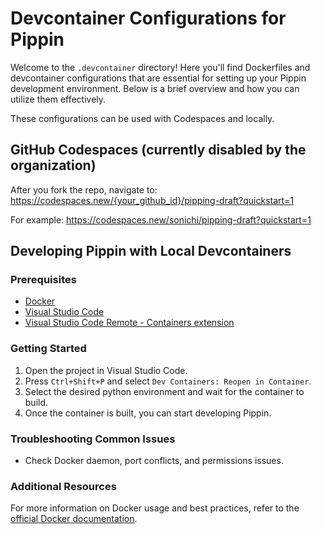 # Devcontainer Configurations for Pippin

Welcome to the `.devcontainer` directory! Here you'll find Dockerfiles and devcontainer configurations that are essential for setting up your Pippin development environment. Below is a brief overview and how you can utilize them effectively.

These configurations can be used with Codespaces and locally.

## GitHub Codespaces (currently disabled by the organization)

After you fork the repo, navigate to:
https://codespaces.new/{your_github_id}/pipping-draft?quickstart=1

For example:
https://codespaces.new/sonichi/pipping-draft?quickstart=1

## Developing Pippin with Local Devcontainers

### Prerequisites

- [Docker](https://docs.docker.com/get-docker/)
- [Visual Studio Code](https://code.visualstudio.com/)
- [Visual Studio Code Remote - Containers extension](https://marketplace.visualstudio.com/items?itemName=ms-vscode-remote.remote-containers)

### Getting Started

1. Open the project in Visual Studio Code.
2. Press `Ctrl+Shift+P` and select `Dev Containers: Reopen in Container`.
3. Select the desired python environment and wait for the container to build.
4. Once the container is built, you can start developing Pippin.

### Troubleshooting Common Issues

- Check Docker daemon, port conflicts, and permissions issues.

### Additional Resources

For more information on Docker usage and best practices, refer to the [official Docker documentation](https://docs.docker.com).
